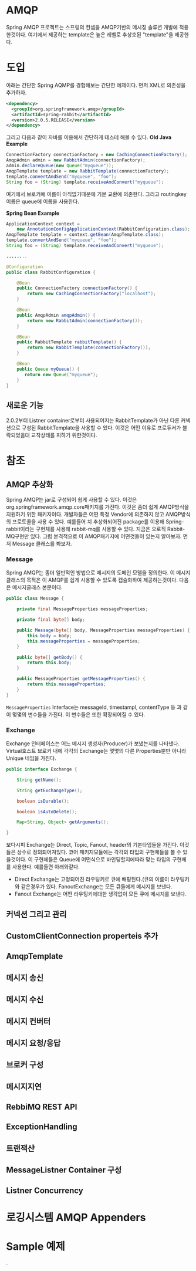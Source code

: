 # AMQP
Spring AMQP 프로젝트는 스프링의 컨셉을 AMQP기반의 메시징 솔루션 개발에 적용한것이다. 여기에서 제공하는 template은 높은 레벨로 추상호된 "template"을 제공한다.

# 도입
아래는 간단한 Spring AQMP를 경험해보는 간단한 예제이다.
먼저 XML로 의존성을 추가하자.
```xml
<dependency>
  <groupId>org.springframework.amqp</groupId>
  <artifactId>spring-rabbit</artifactId>
  <version>2.0.5.RELEASE</version>
</dependency>
```


 
그리고 다음과 같이 자바를 이용해서 간단하게 테스테 해볼 수 있다.
**Old Java Example**
```java
ConnectionFactory connectionFactory = new CachingConnectionFactory();
AmqpAdmin admin = new RabbitAdmin(connectionFactory);
admin.declareQueue(new Queue("myqueue"));
AmqpTemplate template = new RabbitTemplate(connectionFactory);
template.convertAndSend("myqueue", "foo");
String foo = (String) template.receiveAndConvert("myqueue");

```
여기에서 브로커에 이름이 아직없기때문에 기본 교환에 의존한다. 그리고 routingkey이름은 queue에 이름을 사용한다.


**Spring Bean Example**
```java
ApplicationContext context =
    new AnnotationConfigApplicationContext(RabbitConfiguration.class);
AmqpTemplate template = context.getBean(AmqpTemplate.class);
template.convertAndSend("myqueue", "foo");
String foo = (String) template.receiveAndConvert("myqueue");

........

@Configuration
public class RabbitConfiguration {

    @Bean
    public ConnectionFactory connectionFactory() {
        return new CachingConnectionFactory("localhost");
    }

    @Bean
    public AmqpAdmin amqpAdmin() {
        return new RabbitAdmin(connectionFactory());
    }

    @Bean
    public RabbitTemplate rabbitTemplate() {
        return new RabbitTemplate(connectionFactory());
    }

    @Bean
    public Queue myQueue() {
       return new Queue("myqueue");
    }
}
```

## 새로운 기능
2.0.2부터 Listner container로부터 사용되어지는 RabbitTemplate가 아닌 다른 커넥션으로 구성된 RabbitTemplate을 사용할 수 있다. 이것은 어떤 이유로 프로듀서가 블락되었을대 교착상태를 피하기 위한것이다.


# 참조


## AMQP 추상화
Spring AMQP는 jar로 구성되어 쉽게 사용할 수 있다. 이것은 org.springframework.amqp.core패키지를 가진다. 이것은 좀더 쉽게 AMQP방식을 지원하기 위한 패키지이다. 개발자들은 어떤 특정 Vendor에 의존하지 않고 AMQP방식의 프로토콜을 사용 수 있다. 예를들어 치 추상화되어진 package를 이용해 Spring-rabbit이라는 구현체를 사용해 rabbit-mq를 사용할 수 있다. 지금은 오로직 Rabbit-MQ구현만 있다. 그럼 본격적으로 이 AMQP패키지에 어떤것들이 있는지 알아보자. 먼저 Message 클래스를 봐보자.

### Message
Spring AMQP는 좀더 일반적인 방법으로 메시지의 도메인 모델을 정의한다. 이 메시지 클래스의 목적은 이 AMQP를 쉽게 사용할 수 있도록 캡슐화하여 제공하는것이다. 다음은 메시지클래스 본문이다.

```java
public class Message {

    private final MessageProperties messageProperties;

    private final byte[] body;

    public Message(byte[] body, MessageProperties messageProperties) {
        this.body = body;
        this.messageProperties = messageProperties;
    }

    public byte[] getBody() {
        return this.body;
    }

    public MessageProperties getMessageProperties() {
        return this.messageProperties;
    }
}
```
`MessageProperties` Interface는 messageId, timestampl, contentType 등 과 같이 몇몇의 변수들을 가진다. 이 변수들은 또한 확장되어질 수 있다. 

### Exchange
Exchange 인터페이스는 어느 메시지 생성자(Producer)가 보냈는지를 나타낸다. Virtual호스트 브로커 내에 각각의 Exchange는  몇몇의 다른 Properties뿐만 아니라 Unique 네임을 가진다.

```java
public interface Exchange {

    String getName();

    String getExchangeType();

    boolean isDurable();

    boolean isAutoDelete();

    Map<String, Object> getArguments();

}
```

보다시피 Exchange는 Direct, Topic, Fanout, header의 기본타입들을 가진다. 이것들은 상수로 정의되어져있다. 코어 패키지모듈에는 각각의 타입의 구현체들을 볼 수 있을것이다. 이 구현체들은 Queue에 어떤식으로 바인딩할지에따라 맞는 타입의 구현체를 사용한다. 
예를들면 아래와같다.
* Direct Exchange는 고정되어진 라우팅키로 큐에 배핑된다.(큐의 이름이 라우팅키와 같은경우가 있다. FanoutExchange는 모든 큐들에게 메시지를 보낸다.
* Fanout Exchange는 어떤 라우팅키에대한 생각없이 모든 큐에 메시지를 보낸다.





## 커넥션 그리고 관리
## CustomClientConnection properteis 추가
## AmqpTemplate
## 메시지 송신
## 메시지 수신
## 메시지 컨버터
## 메시지 요청/응답
## 브로커 구성

## 메시지지연
## RebbiMQ REST API
## ExceptionHandling
## 트랜잭샨
## MessageListner Container 구성
## Listner Concurrency

# 로깅시스템 AMQP Appenders

# Sample 예제

.